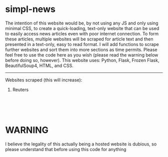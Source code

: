 # simpl-news
The intention of this website would be, by not using any JS and only using minimal CSS, to create a quick-loading, text-only website that can be used to easily access news articles even with poor internet connection. To form these articles, multiple websites will be scraped for article text and then presented in a text-only, easy to read format. I will add functions to scrape further websites and sort them into more sections as time permits. Please feel free to use the code here as you wish (please read the warning below before doing so, however). This website uses: Python, Flask, Frozen Flask, BeautifulSoup4, HTML, and CSS.
<hr>
Websites scraped (this will increase):

1. Reuters

<br>
<br>
<br>

# WARNING
I believe the legality of this actually being a hosted website is dubious, so please understand that before using this code for anything